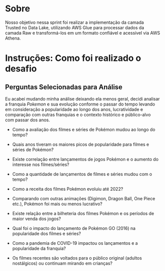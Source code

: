 # Sobre

Nosso objetivo nessa sprint foi realizar a implementação da camada Trusted no Data Lake, utilizando AWS Glue para processar dados da camada Raw e transformá-los em um formato confiável e acessível via AWS Athena.

# Instruções: Como foi realizado o desafio


## Perguntas Selecionadas para Análise

Eu acabei mudando minha análise deixando ela menos geral, decidi analisar a franquia *Pokemon* e sua evolução conforme o passar do tempo levando em consideração a popularidade ao longo dos anos, lucratividade e comparação com outras franquias e o contexto histórico e público-alvo com passar dos anos.

- Como a avaliação dos filmes e séries de Pokémon mudou ao longo do tempo?

- Quais anos tiveram os maiores picos de popularidade para filmes e séries de Pokémon?

- Existe correlação entre lançamentos de jogos Pokémon e o aumento do interesse nos filmes/séries?

- Como a quantidade de lançamentos de filmes e séries mudou com o tempo?

- Como a receita dos filmes Pokémon evoluiu até 2022?

- Comparando com outras animações (Digimon, Dragon Ball, One Piece etc.), Pokémon foi mais ou menos lucrativo?

- Existe relação entre a bilheteria dos filmes Pokémon e os períodos de maior venda dos jogos?

- Qual foi o impacto do lançamento de Pokémon GO (2016) na popularidade dos filmes e séries?

- Como a pandemia de COVID-19 impactou os lançamentos e a popularidade da franquia?

- Os filmes recentes são voltados para o público original (adultos nostálgicos) ou continuam mirando em crianças?

